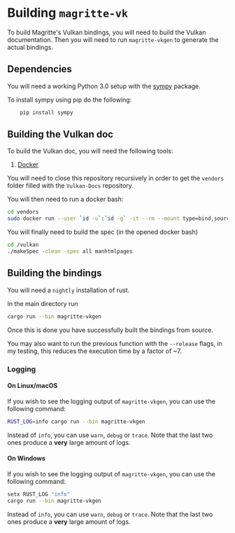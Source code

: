 # Building `magritte-vk`

To build Magritte's Vulkan bindings, you will need to build the Vulkan documentation.
Then you will need to run `magritte-vkgen` to generate the actual bindings.

## Dependencies

You will need a working Python 3.0 setup with the [sympy](https://github.com/sympy/sympy) package.

To install sympy using pip do the following:

```sh
    pip install sympy
```

## Building the Vulkan doc

To build the Vulkan doc, you will need the following tools:

1. [Docker](https://www.docker.com/)

You will need to close this repository recursively in order to get the `vendors` folder filled with the `Vulkan-Docs` repository.

You will then need to run a docker bash:

```sh
cd vendors
sudo docker run --user `id -u`:`id -g` -it --rm --mount type=bind,source=$(pwd)/Vulkan-Docs,target=/vulkan khronosgroup/docker-images:asciidoctor-spec /bin/bash
```

You will finally need to build the spec (in the opened docker bash)

```sh
cd /vulkan
./makeSpec -clean -spec all manhtmlpages
```

## Building the bindings

You will need a `nightly` installation of rust.

In the main directory run

```sh
cargo run --bin magritte-vkgen
```

Once this is done you have successfully built the bindings from source.

You may also want to run the previous function with the `--release` flags, in my testing, this reduces the execution time by a factor of ~7.

### Logging

#### On Linux/macOS

If you wish to see the logging output of `magritte-vkgen`, you can use the following command:

```sh
RUST_LOG=info cargo run --bin magritte-vkgen
```

Instead of `info`, you can use `warn`, `debug` or `trace`. Note that the last two ones produce a **very** large amount of logs.

#### On Windows

If you wish to see the logging output of `magritte-vkgen`, you can use the following command:

```sh
setx RUST_LOG "info"
cargo run --bin magritte-vkgen
```

Instead of `info`, you can use `warn`, `debug` or `trace`. Note that the last two ones produce a **very** large amount of logs.